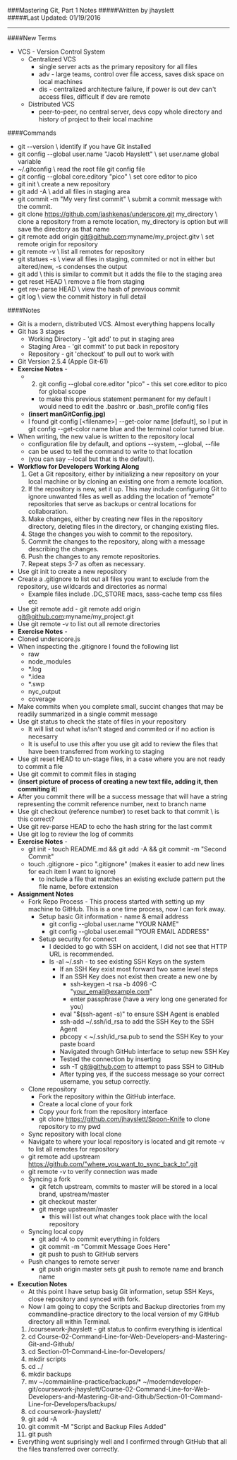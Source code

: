 ###Mastering Git, Part 1 Notes 
#####Written by jhayslett  
#####Last Updated: 01/19/2016  
___  
####New Terms
- VCS - Version Control System
  - Centralized VCS
    - single server acts as the primary repository for all files
    - adv - large teams, control over file access, saves disk space on local machines
    - dis - centralized architecture failure, if power is out dev can't access files, difficult if dev are remote
  - Distributed VCS
    - peer-to-peer, no central server, devs copy whole directory and history of project to their local machine

####Commands
- git --version \\ identify if you have Git installed
- git config --global user.name "Jacob Hayslett" \\ set user.name global variable
- ~/.gitconfig \\ read the root file git config file
- git config --global core.editory "pico" \\ set core editor to pico
- git init \\ create a new repository
- git add -A \\ add all files in staging area
- git commit -m "My very first commit" \\ submit a commit message with the commit.
- git clone https://github.com/jashkenas/underscore.git my_directory \\ clone a repository from a remote location, my_directory is option but will save the directory as that name
- git remote add origin git@github.com:myname/my_project.gitv \\ set remote origin for repository
- git remote -v \\ list all remotes for repository
- git statues -s \\ view all files in staging, commited or not in either but altered/new, -s condenses the output
- git add \\ this is similar to commit but it adds the file to the staging area
- get reset HEAD \\ remove a file from staging
- get rev-parse HEAD \\ view the hash of previous commit
- git log \\ view the commit history in full detail 


####Notes  
- Git is a modern, distributed VCS. Almost everything happens locally  
- Git has 3 stages  
  - Working Directory - 'git add' to put in staging area  
  - Staging Area - 'git commit' to put back in repository  
  - Repository - git 'checkout' to pull out to work with  
- Git Version 2.5.4 (Apple Git-61)  
- **Exercise Notes** -  
  - 2. git config --global core.editor "pico" - this set core.editor to pico for global scope  
    - to make this previous statement permanent for my default I would need to edit the .bashrc or .bash_profile config files  
  - **(insert manGitConfig.jpg)**
  - I found git config [\<filename\>] --get-color name [default], so I put in git config --get-color name blue and the terminal color turned blue.
- When writing, the new value is written to the repository local
  - configuration file by default, and options --system, --global, --file
  - <filename> can be used to tell the command to write to that location
  - (you can say --local but that is the default).
- **Workflow for Developers Working Along**
   1. Get a Git repository, either by initializing a new repository on your local machine or by cloning an existing one from a remote location.
  2. If the repository is new, set it up. This may include configuring Git to ignore unwanted files as well as adding the location of “remote” repositories that serve as backups or central locations for collaboration.
  3. Make changes, either by creating new files in the repository directory, deleting files in the directory, or changing existing files.
  4. Stage the changes you wish to commit to the repository.
  5. Commit the changes to the repository, along with a message describing the changes.
  6. Push the changes to any remote repositories.
  7. Repeat steps 3-7 as often as necessary.
- Use git init to create a new repository
- Create a .gitignore to list out all files you want to exclude from the repository, use wildcards and directories as normal
  - Example files include .DC_STORE macs, sass-cache temp css files etc
- Use git remote add - git remote add origin git@github.com:myname/my_project.git 
- Use git remote -v to list out all remote directories
-  **Exercise Notes** -
  - Cloned underscore.js
  - When inspecting the .gitignore I found the following list
    - raw
    - node_modules
    - *.log
    - *.idea
    - *.swp
    - nyc_output
    - coverage
- Make commits when you complete small, succint changes that may be readily summarized in a single commit message
- Use git status to check the state of files in your repository 
  - It will list out what is/isn't staged and commited or if no action is necesarry
  - It is useful to use this after you use git add to review the files that have been transferred from working to staging
- Use git reset HEAD to un-stage files, in a case where you are not ready to commit a file
- Use git commit to commit files in staging
- (**insert picture of process of creating a new text file, adding it, then commiting it**)
- After you commit there will be a success message that will have a string representing the commit reference number, next to branch name
- Use git checkout (reference number) to reset back to that commit \\ is this correct?
- Use git rev-parse HEAD to echo the hash string for the last commit
- Use git log to review the log of commits
- **Exercise Notes** -
  - git init - touch README.md && git add -A && git commit -m "Second Commit"
  - touch .gitignore - pico ".gitignore" (makes it easier to add new lines for each item I want to ignore)
    - to include a file that matches an existing exclude pattern put the file name, before extension
- **Assignment Notes**
  - Fork Repo Process - This process started with setting up my machine to GitHub. This is a one time process, now I can fork away.
    - Setup basic Git information - name & email address 
      - git config --global user.name "YOUR NAME"
      - git config --global user.email "YOUR EMAIL ADDRESS"
    - Setup security for connect
      - I decided to go with SSH on accident, I did not see that HTTP URL is recommended.
      - ls -al ~/.ssh - to see existing SSH Keys on the system
        - If an SSH Key exist most forward two same level steps
        - If an SSH Key does not exist then create a new one by
          - ssh-keygen -t rsa -b 4096 -C "your_email@example.com"
          - enter passphrase (have a very long one generated for you)
        - eval "$(ssh-agent -s)" to ensure SSH Agent is enabled
        - ssh-add ~/.ssh/id_rsa to add the SSH Key to the SSH Agent
        - pbcopy < ~/.ssh/id_rsa.pub to send the SSH Key to your paste board
        - Navigated through GitHub interface to setup new SSH Key
        - Tested the connection by inserting
        - ssh -T git@github.com to attempt to pass SSH to GitHub
        - After typing yes, if the success message so your correct username, you setup correctly.
  - Clone repository 
    -  Fork the repository within the GitHub interface.
    -  Create a local clone of your fork
    -  Copy your fork from the repository interface
    -  git clone https://github.com/jhayslett/Spoon-Knife to clone repository to my pwd
  -  Sync repository with local clone
    - Navigate to where your local repository is located and git remote -v to list all remotes for repository
    - git remote add upstream https://github.com/"where_you_want_to_sync_back_to".git
    - git remote -v to verify connection was made
  - Syncing a fork
    - git fetch upstream, commits to master will be stored in a local brand, upstream/master
    - git checkout master
    - git merge upstream/master
      - this will list out what changes took place with the local repository
  - Syncing local copy
    - git add -A to commit everything in folders
    - git commit -m "Commit Message Goes Here"
    - git push to push to GitHub servers
  - Push changes to remote server
    - git push origin master sets git push to remote name and branch name
- **Execution Notes**
  - At this point I have setup basig Git information, setup SSH Keys, close repository and synced with fork.
  - Now I am going to copy the Scripts and Backup directories from my commandline-practice directory to the local version of my GitHub directory all within Terminal.
  1. /coursework-jhayslett - git status to confirm everything is identical
  2. cd Course-02-Command-Line-for-Web-Developers-and-Mastering-Git-and-Github/
  3. cd Section-01-Command-Line-for-Developers/
  4. mkdir scripts
  5. cd ../
  6. mkdir backups
  7. mv ~/commainline-practice/backups/* ~/moderndeveloper-git/coursework-jhayslett/Course-02-Command-Line-for-Web-Developers-and-Mastering-Git-and-Github/Section-01-Command-Line-for-Developers/backups/
  8. cd coursework-jhayslett/
  9. git add -A
  10. git commit -M "Script and Backup Files Added"
  11. git push
- Everything went suprisingly well and I confirmed through GitHub that all the files transferred over correctly.
